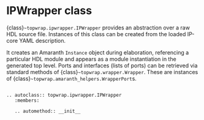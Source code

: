 # IPWrapper class

{class}`~topwrap.ipwrapper.IPWrapper` provides an abstraction over a raw HDL source file.
Instances of this class can be created from the loaded IP-core YAML description.

It creates an Amaranth `Instance` object during elaboration, referencing a particular HDL module and appears as a module instantiation in the generated top level.
Ports and interfaces (lists of ports) can be retrieved via standard methods of {class}`~topwrap.wrapper.Wrapper`.
These are instances of {class}`~topwrap.amaranth_helpers.WrapperPort`s.


```{image} ../img/wrapper.png
```

```{eval-rst}
.. autoclass:: topwrap.ipwrapper.IPWrapper
   :members:

   .. automethod:: __init__
```
